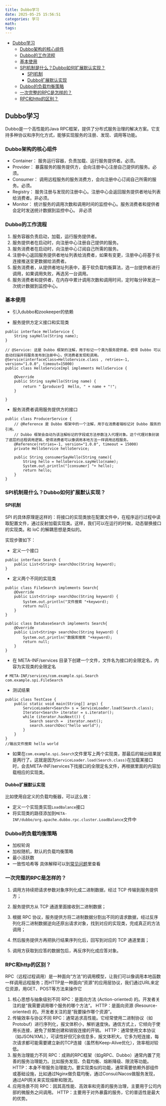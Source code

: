 ```yaml
---
title: Dubbo学习
date: 2025-05-25 15:56:51
categories: 学习
math:
tags:
---
```


<!-- TOC -->

- [Dubbo学习](#dubbo学习)
    - [Dubbo架构的核心组件](#dubbo架构的核心组件)
    - [Dubbo的工作流程](#dubbo的工作流程)
    - [基本使用](#基本使用)
    - [SPI机制是什么？Dubbo如何扩展默认实现？](#spi机制是什么dubbo如何扩展默认实现)
        - [SPI机制](#spi机制)
        - [Dubbo扩展默认实现](#dubbo扩展默认实现)
    - [Dubbo的负载均衡策略](#dubbo的负载均衡策略)
    - [一次完整的RPC是怎样的？](#一次完整的rpc是怎样的)
    - [RPC和http的区别？](#rpc和http的区别)

<!-- /TOC -->

## Dubbo学习

Dubbo是一个高性能的Java RPC框架，提供了分布式服务治理的解决方案。它支持多种协议和序列化方式，能够实现服务的注册、发现、调用等功能。
### Dubbo架构的核心组件
- Container： 服务运行容器，负责加载、运行服务提供者。必须。
- Provider： 暴露服务的服务提供方，会向注册中心注册自己提供的服务。必须。
- Consumer： 调用远程服务的服务消费方，会向注册中心订阅自己所需的服务。必须。
- Registry： 服务注册与发现的注册中心。注册中心会返回服务提供者地址列表给消费者。非必须。
- Monitor： 统计服务的调用次数和调用时间的监控中心。服务消费者和提供者会定时发送统计数据到监控中心。 非必须

### Dubbo的工作流程
1. 服务容器负责启动，加载，运行服务提供者。
2. 服务提供者在启动时，向注册中心注册自己提供的服务。
3. 服务消费者在启动时，向注册中心订阅自己所需的服务。
4. 注册中心返回服务提供者地址列表给消费者，如果有变更，注册中心将基于长连接推送变更数据给消费者。
5. 服务消费者，从提供者地址列表中，基于软负载均衡算法，选一台提供者进行调用，如果调用失败，再选另一台调用。
6. 服务消费者和提供者，在内存中累计调用次数和调用时间，定时每分钟发送一次统计数据到监控中心。

### 基本使用

- 引入dubbo和zookeeper的依赖

- 服务提供方定义接口和实现类
```
public interface HelloService {
    String sayHello(String name);
}

// @Service: 这是 Dubbo 框架的注解，用于标记一个类为服务提供者。使得 Dubbo 可以自动扫描并将服务发布到注册中心，供消费者发现和调用。
@Service(interfaceClass=HelloService.class , retries=-1, version="1.0.0", timeout=15000)
public class HelloServiceImpl implements HelloService {

    @Override
    public String sayHello(String name) {
        return "【producer】 Hello, " + name + "!";
    }

}
```

- 服务消费者调用服务提供方的接口
```
public class ProducerService {
	// @Reference 是 Dubbo 框架中的一个注解，用于在消费者端标记对 Dubbo 服务的引用。
    // Dubbo 框架会自动为该注解标记的字段或方法参数注入代理对象。这个代理对象封装了底层的远程调用逻辑，使得消费者可以像调用本地方法一样调用远程服务。
    @Reference(retries=-1, version="1.0.0", timeout = 15000)
    private HelloService helloService;

    public String consumerSayHello(String name){
        String hello = helloService.sayHello(name);
        System.out.println("[consumer] "+ hello);
        return hello;
    }
}
```

### SPI机制是什么？Dubbo如何扩展默认实现？
#### SPI机制
SPI 的具体原理是这样的：将接口的实现类放在配置文件中，在程序运行过程中读取配置文件，通过反射加载实现类。这样，我们可以在运行的时候，动态替换接口的实现类。和 IoC 的解耦思想是类似的。

实现步骤如下：
- 定义一个接口
```
public interface Search {
    public List<String> searchDoc(String keyword);   
}
```

- 定义两个不同的实现类
```
public class FileSearch implements Search{
    @Override
    public List<String> searchDoc(String keyword) {
        System.out.println("文件搜索 "+keyword);
        return null;
    }
}

public class DatabaseSearch implements Search{
    @Override
    public List<String> searchDoc(String keyword) {
        System.out.println("数据库搜索 "+keyword);
        return null;
    }
}
```
- 在 META-INF/services 目录下创建一个文件，文件名为接口的全限定名，内容为实现类的全限定名
```
# META-INF/services/com.example.spi.Search
com.example.spi.FileSearch
```
- 测试结果
```
public class TestCase {
    public static void main(String[] args) {
        ServiceLoader<Search> s = ServiceLoader.load(Search.class);
        Iterator<Search> iterator = s.iterator();
        while (iterator.hasNext()) {
           Search search =  iterator.next();
           search.searchDoc("hello world");
        }
    }
}
//输出文件搜索 hello world
```
- 如果在`com.example.spi.Search`文件里写上两个实现类，那最后的输出结果就是两行了。这就是因为`ServiceLoader.load(Search.class)`在加载某接口时，会去META-INF/services下找接口的全限定名文件，再根据里面的内容加载相应的实现类。

#### Dubbo扩展默认实现
比如使用自定义的负载均衡器，可以这么做：
- 定义一个实现类实现`LoadBalance`接口
- 将实现类的路径添加到`META-INF/dubbo/org.apache.dubbo.rpc.cluster.LoadBalance`文件中

### Dubbo的负载均衡策略
- 加权轮询
- 加权随机，默认的负载均衡策略
- 最小活跃数
- 一致性哈希等
具体解释可以到[常见问题](https://lqz2.github.io/2022/08/26/%E5%B8%B8%E8%A7%81%E9%97%AE%E9%A2%98/)里查看

### 一次完整的RPC是怎样的？
1. 调用方持续把请求参数对象序列化成二进制数据，经过 TCP 传输到服务提供方；

2. 服务提供方从 TCP 通道里面接收到二进制数据；

3. 根据 RPC 协议，服务提供方将二进制数据分割出不同的请求数据，经过反序列化将二进制数据逆向还原出请求对象，找到对应的实现类，完成真正的方法调用；

4. 然后服务提供方再把执行结果序列化后，回写到对应的 TCP 通道里面；

5. 调用方获取到应答的数据包后，再反序列化成应答对象。

### RPC和http的区别？
RPC（远程过程调用）是一种面向“方法”的调用模型，让我们可以像调用本地函数一样调用远程服务；而HTTP是一种面向“资源”的应用层协议，我们通过URL来定位资源，用GET、POST等方法来操作它

1. 核心思想与抽象级别不同
RPC：是面向方法 (Action-oriented) 的。开发者关注的是“我需要调用哪个服务的哪个方法”。
HTTP：是面向资源 (Resource-oriented) 的。开发者关注的是“我要操作哪个资源”。
2. 传输效率与协议不同
RPC：通常追求高性能。它经常使用二进制协议（如Protobuf）进行序列化，报文体积小，解析速度快。通信方式上，它倾向于使用长连接，避免了频繁创建和销毁连接的开销。
HTTP：通常使用文本协议（如JSON/XML），可读性好但冗余信息多，报文体积大。它多为短连接，每次请求都可能需要建立新的TCP连接（虽然有Keep-Alive优化），效率相对较低。
3. 服务治理能力不同
RPC：成熟的RPC框架（如gRPC、Dubbo）通常内置了完善的服务治理能力。比如服务发现、负载均衡、熔断降级、限流等功能。
HTTP：本身不带服务治理能力。要实现类似的功能，通常需要依赖外部组件或基础设施，比如通过Nginx做负载均衡，通过Consul/Nacos做服务发现，通过API网关来实现熔断和限流。
4. 应用场景不同
RPC：因其高性能、高效率和完善的服务治理，主要用于公司内部的微服务之间调用。
HTTP：主要用于对外暴露的服务，它的普适性是最大的优势。